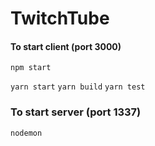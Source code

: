 # TwitchTube

#### To start client (port 3000)

`npm start`

`yarn start`
`yarn build`
`yarn test`

### To start server (port 1337)

`nodemon`
